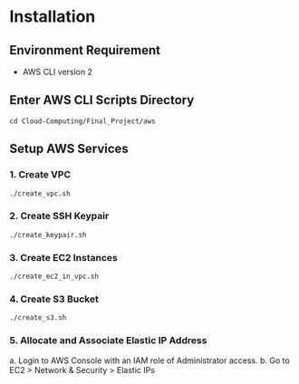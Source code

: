 # Installation

## Environment Requirement
- AWS CLI version 2

## Enter AWS CLI Scripts Directory
```
cd Cloud-Computing/Final_Project/aws
```

## Setup AWS Services
### 1. Create VPC
```
./create_vpc.sh
```
### 2. Create SSH Keypair
```
./create_keypair.sh
```
### 3. Create EC2 Instances
```
./create_ec2_in_vpc.sh
```
### 4. Create S3 Bucket
```
./create_s3.sh
```
### 5. Allocate and Associate Elastic IP Address
a. Login to AWS Console with an IAM role of Administrator access.
b. Go to EC2 > Network & Security > Elastic IPs

